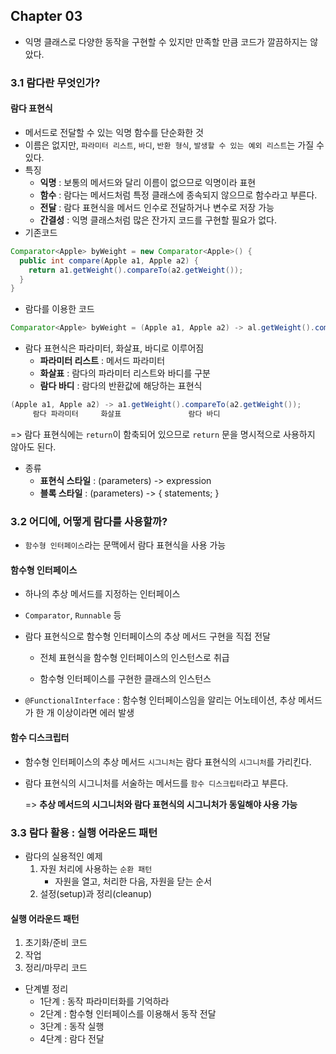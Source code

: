 ## Chapter 03

- 익명 클래스로 다양한 동작을 구현할 수 있지만 만족할 만큼 코드가 깔끔하지는 않았다.



### 3.1 람다란 무엇인가?

#### 람다 표현식

- 메서드로 전달할 수 있는 익명 함수를 단순화한 것
- 이름은 없지만, `파라미터 리스트`, `바디`, `반환 형식`, `발생할 수 있는 예외 리스트`는 가질 수 있다.
- 특징
  - **익명** : 보통의 메서드와 달리 이름이 없으므로 익명이라 표현
  - **함수** : 람다는 메서드처럼 특정 클래스에 종속되지 않으므로 함수라고 부른다.
  - **전달** : 람다 표현식을 메서드 인수로 전달하거나 변수로 저장 가능
  - **간결성** : 익명 클래스처럼 많은 잔가지 코드를 구현할 필요가 없다.
- 기존코드

``` java
Comparator<Apple> byWeight = new Comparator<Apple>() {
  public int compare(Apple a1, Apple a2) {
    return a1.getWeight().compareTo(a2.getWeight());
  }
}
```

- 람다를 이용한 코드

``` java
Comparator<Apple> byWeight = (Apple a1, Apple a2) -> al.getWeight().compareTo(a2.getWeight());
```

- 람다 표현식은 파라미터, 화살표, 바디로 이루어짐
  - **파라미터 리스트** : 메서드 파라미터
  - **화살표** : 람다의 파라미터 리스트와 바디를 구분
  - **람다 바디** : 람다의 반환값에 해당하는 표현식

```java
(Apple a1, Apple a2) -> a1.getWeight().compareTo(a2.getWeight());
     람다 파라미터     화살표               람다 바디
```

=> 람다 표현식에는 `return`이 함축되어 있으므로 `return` 문을 명시적으로 사용하지 않아도 된다.

- 종류
  - **표현식 스타일** : (parameters) -> expression
  - **블록 스타일** : (parameters) -> { statements; }



### 3.2 어디에, 어떻게 람다를 사용할까?

- `함수형 인터페이스`라는 문맥에서 람다 표현식을 사용 가능



#### 함수형 인터페이스

- 하나의 추상 메서드를 지정하는 인터페이스
- `Comparator`, `Runnable` 등

- 람다 표현식으로 함수형 인터페이스의 추상 메서드 구현을 직접 전달

  - 전체 표현식을 함수형 인터페이스의 인스턴스로 취급

  - 함수형 인터페이스를 구현한 클래스의 인스턴스

- `@FunctionalInterface` : 함수형 인터페이스임을 알리는 어노테이션, 추상 메서드가 한 개 이상이라면 에러 발생



#### 함수 디스크립터

- 함수형 인터페이스의 추상 메서드 `시그니처`는 람다 표현식의 `시그니처`를 가리킨다.

- 람다 표현식의 시그니처를 서술하는 메서드를 `함수 디스크립터`라고 부른다.

  => **추상 메서드의 시그니처와 람다 표현식의 시그니처가 동일해야 사용 가능**



### 3.3 람다 활용 : 실행 어라운드 패턴

- 람다의 실용적인 예제
  1. 자원 처리에 사용하는 `순환 패턴`
     - 자원을 열고, 처리한 다음, 자원을 닫는 순서
  2. 설정(setup)과 정리(cleanup)



#### 실행 어라운드 패턴

1. 초기화/준비 코드
2. 작업
3. 정리/마무리 코드

- 단계별 정리
  - 1단계 : 동작 파라미터화를 기억하라
  - 2단계 : 함수형 인터페이스를 이용해서 동작 전달
  - 3단계 : 동작 실행
  - 4단계 : 람다 전달
